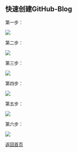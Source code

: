 

## 快速创建GitHub-Blog


第一步：  

![](https://cwos111509sina.github.io/Blog/GitHub/Source/快速创建GitHub-Blog/0.png)

第二步：  

![](https://cwos111509sina.github.io/Blog/GitHub/Source/快速创建GitHub-Blog/1.png)

第三步：  

![](https://cwos111509sina.github.io/Blog/GitHub/Source/快速创建GitHub-Blog/2.png)

第四步：  

![](https://cwos111509sina.github.io/Blog/GitHub/Source/快速创建GitHub-Blog/3.png)

第五步：  

![](https://cwos111509sina.github.io/Blog/GitHub/Source/快速创建GitHub-Blog/4.png)


第六步： 

![](https://cwos111509sina.github.io/Blog/GitHub/Source/快速创建GitHub-Blog/5.jpeg)





[返回首页](https://cwos111509sina.github.io/Blog)


